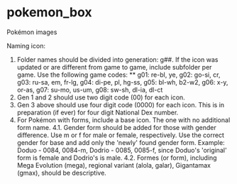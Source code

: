 # pokemon_box
Pokémon images

Naming icon:

1. Folder names should be divided into generation: g##. If the icon was updated or are different from game to game, include subfolder per game. Use the following game codes:
** g01: re-bl, ye, g02: go-si, cr, g03: ru-sa, em, fr-lg, g04: di-pe, pl, hg-ss, g05: bl-wh, b2-w2, g06: x-y, or-as, g07: su-mo, us-um, g08: sw-sh, dl-ia, dl-ct
2. Gen 1 and 2 should use two digit code (00) for each icon.
3. Gen 3 above should use four digit code (0000) for each icon. This is in preparation (if ever) for four digit National Dex number.
4. For Pokémon with forms, include a base icon. The one with no additional form name.
4.1. Gender form should be added for those with gender difference. Use m or f for male or female, respectively. Use the correct gender for base and add only the 'newly' found gender form. Example: Doduo - 0084, 0084-m, Dodrio - 0085, 0085-f, since Doduo's 'original' form is female and Dodrio's is male.
4.2. Formes (or form), including Mega Evolution (mega), regional variant (alola, galar), Gigantamax (gmax), should be descriptive.
